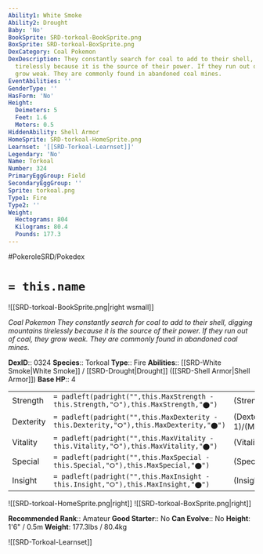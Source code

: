 ```yaml
---
Ability1: White Smoke
Ability2: Drought
Baby: 'No'
BookSprite: SRD-torkoal-BookSprite.png
BoxSprite: SRD-torkoal-BoxSprite.png
DexCategory: Coal Pokemon
DexDescription: They constantly search for coal to add to their shell, digging mountains
  tirelessly because it is the source of their power. If they run out of coal, they
  grow weak. They are commonly found in abandoned coal mines.
EventAbilities: ''
GenderType: ''
HasForm: 'No'
Height:
  Deimeters: 5
  Feet: 1.6
  Meters: 0.5
HiddenAbility: Shell Armor
HomeSprite: SRD-torkoal-HomeSprite.png
Learnset: '[[SRD-Torkoal-Learnset]]'
Legendary: 'No'
Name: Torkoal
Number: 324
PrimaryEggGroup: Field
SecondaryEggGroup: ''
Sprite: torkoal.png
Type1: Fire
Type2: ''
Weight:
  Hectograms: 804
  Kilograms: 80.4
  Pounds: 177.3
---
```


#PokeroleSRD/Pokedex

# `= this.name`

![[SRD-torkoal-BookSprite.png|right wsmall]]

*Coal Pokemon*
*They constantly search for coal to add to their shell, digging mountains tirelessly because it is the source of their power. If they run out of coal, they grow weak. They are commonly found in abandoned coal mines.*

**DexID**:: 0324
**Species**:: Torkoal
**Type**:: Fire
**Abilities**:: [[SRD-White Smoke|White Smoke]] / [[SRD-Drought|Drought]] ([[SRD-Shell Armor|Shell Armor]])
**Base HP**:: 4

|           |                                                                                        |                                          |
| --------- | -------------------------------------------------------------------------------------- | ---------------------------------------- |
| Strength  | `= padleft(padright("",this.MaxStrength - this.Strength,"⭘"),this.MaxStrength,"⬤")`    | (Strength::2)/(MaxStrength::5)   |
| Dexterity | `= padleft(padright("",this.MaxDexterity - this.Dexterity,"⭘"),this.MaxDexterity,"⬤")` | (Dexterity:: 1)/(MaxDexterity::3) |
| Vitality  | `= padleft(padright("",this.MaxVitality - this.Vitality,"⭘"),this.MaxVitality,"⬤")`    | (Vitality::3)/(MaxVitality::7)   |
| Special   | `= padleft(padright("",this.MaxSpecial - this.Special,"⭘"),this.MaxSpecial,"⬤")`       | (Special::2)/(MaxSpecial::5)     |
| Insight   | `= padleft(padright("",this.MaxInsight - this.Insight,"⭘"),this.MaxInsight,"⬤")`       | (Insight::2)/(MaxInsight::5)     |

![[SRD-torkoal-HomeSprite.png|right]]
![[SRD-torkoal-BoxSprite.png|right]]

**Recommended Rank**:: Amateur
**Good Starter**:: No
**Can Evolve**:: No
**Height**: 1'6" / 0.5m
**Weight**: 177.3lbs / 80.4kg

![[SRD-Torkoal-Learnset]]